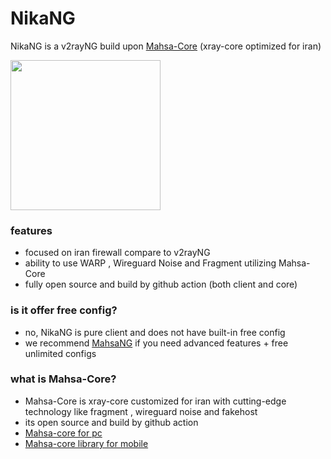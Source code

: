 # NikaNG
NikaNG is a v2rayNG build upon [Mahsa-Core](https://github.com/GFW-knocker/Xray-core) (xray-core optimized for iran)

<img src="https://github.com/mahsanet/NikaNG/blob/master/NikaCover.jpg?raw=true" width="240" ><br>

### features
- focused on iran firewall compare to v2rayNG
- ability to use WARP , Wireguard Noise and Fragment utilizing Mahsa-Core
- fully open source and build by github action (both client and core)


### is it offer free config?
- no, NikaNG is pure client and does not have built-in free config
- we recommend [MahsaNG](https://github.com/GFW-knocker/MahsaNG) if you need advanced features + free unlimited configs


### what is Mahsa-Core?
- Mahsa-Core is xray-core customized for iran with cutting-edge technology like fragment , wireguard noise and fakehost
- its open source and build by github action
- [Mahsa-core for pc](https://github.com/GFW-knocker/Xray-core)
- [Mahsa-core library for mobile](https://github.com/GFW-knocker/AndroidLibXrayLite) 

